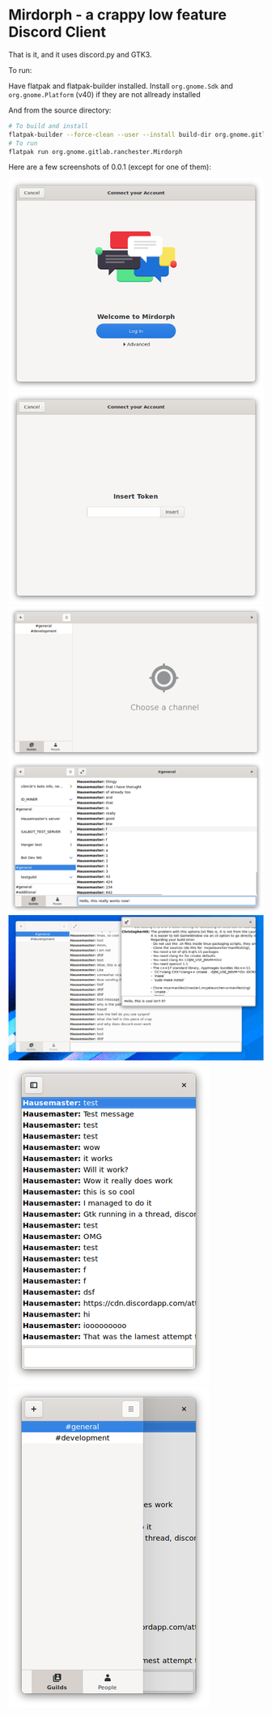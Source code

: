 # Mirdorph - a crappy low feature Discord Client

That is it, and it uses discord.py and GTK3.

To run:

Have flatpak and flatpak-builder installed.
Install `org.gnome.Sdk` and `org.gnome.Platform` (v40) if they are not allready installed

And from the source directory:

```bash
# To build and install
flatpak-builder --force-clean --user --install build-dir org.gnome.gitlab.ranchester.Mirdorph.json
# To run
flatpak run org.gnome.gitlab.ranchester.Mirdorph
```

Here are a few screenshots of 0.0.1 (except for one of them):

![image](./doc/asset/mirdorph-login.png)
![image](./doc/asset/mirdorph-login-token.png)
![image](./doc/asset/mirdorph-unselected-main-win.png)
![image](./doc/asset/mirdorph-with-channel.png)
![image](./doc/asset/mirdorph-popped-out.png)
![image](./doc/asset/mirdorph-mobile.png)
![image](./doc/asset/mirdorph-mobile-with-sidebar.png)
